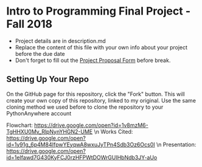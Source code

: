 # Intro to Programming Final Project - Fall 2018

* Project details are in description.md
* Replace the content of this file with your own info about your project before the due date
* Don't forget to fill out the [Project Proposal Form](https://airtable.com/shrrdA41unoBvi6Ki) before break.

## Setting Up Your Repo

On the GitHub page for this repository, click the "Fork" button. This will create your own copy of this repository, linked to my original. Use the same cloning method we used before to clone the repository to your PythonAnywhere account

Flowchart: https://drive.google.com/open?id=1v8mzM6-TgHHXU0Mv_RlpNynYHGN2-UME \n
Works Cited: https://drive.google.com/open?id=1y91g_6p4M84IfpwYEyqwA8wxuJyTPn4Sdb3Oz6Ocs0I \n
Presentation: https://drive.google.com/open?id=1eIfawd7G430KyFCJ0rzHFPWtDOWrGUIHbNdb3JY-aUo
